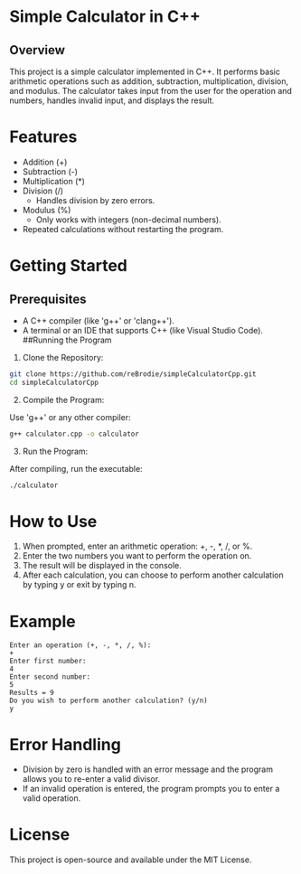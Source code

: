 # Simple Calculator in C++
## Overview
This project is a simple calculator implemented in C++. It performs basic arithmetic operations such as addition, subtraction, multiplication, division, and modulus. The calculator takes input from the user for the operation and numbers, handles invalid input, and displays the result.

# Features
- Addition (+)
- Subtraction (-)
- Multiplication (*)
- Division (/)
  - Handles division by zero errors.
- Modulus (%)
  - Only works with integers (non-decimal numbers).
- Repeated calculations without restarting the program.

# Getting Started
## Prerequisites
- A C++ compiler (like 'g++' or 'clang++').
- A terminal or an IDE that supports C++ (like Visual Studio Code).
##Running the Program
1. Clone the Repository:

```bash
git clone https://github.com/reBrodie/simpleCalculatorCpp.git
cd simpleCalculatorCpp
```
2. Compile the Program:

Use 'g++' or any other compiler:

```bash
g++ calculator.cpp -o calculator
```
3. Run the Program:

After compiling, run the executable:

```bash
./calculator
```
# How to Use
1. When prompted, enter an arithmetic operation: +, -, *, /, or %.
2. Enter the two numbers you want to perform the operation on.
3. The result will be displayed in the console.
4. After each calculation, you can choose to perform another calculation by typing y or exit by typing n.
# Example
```text
Enter an operation (+, -, *, /, %):
+
Enter first number:
4
Enter second number:
5
Results = 9
Do you wish to perform another calculation? (y/n)
y
```
# Error Handling
- Division by zero is handled with an error message and the program allows you to re-enter a valid divisor.
- If an invalid operation is entered, the program prompts you to enter a valid operation.

# License
This project is open-source and available under the MIT License.

